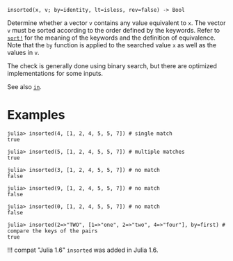 ```
insorted(x, v; by=identity, lt=isless, rev=false) -> Bool
```

Determine whether a vector `v` contains any value equivalent to `x`. The vector `v` must be sorted according to the order defined by the keywords. Refer to [`sort!`](@ref) for the meaning of the keywords and the definition of equivalence. Note that the `by` function is applied to the searched value `x` as well as the values in `v`.

The check is generally done using binary search, but there are optimized implementations for some inputs.

See also [`in`](@ref).

# Examples

```jldoctest
julia> insorted(4, [1, 2, 4, 5, 5, 7]) # single match
true

julia> insorted(5, [1, 2, 4, 5, 5, 7]) # multiple matches
true

julia> insorted(3, [1, 2, 4, 5, 5, 7]) # no match
false

julia> insorted(9, [1, 2, 4, 5, 5, 7]) # no match
false

julia> insorted(0, [1, 2, 4, 5, 5, 7]) # no match
false

julia> insorted(2=>"TWO", [1=>"one", 2=>"two", 4=>"four"], by=first) # compare the keys of the pairs
true
```

!!! compat "Julia 1.6"
    `insorted` was added in Julia 1.6.

